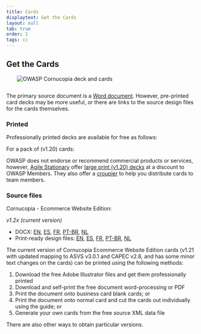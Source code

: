 ```yaml
---
title: Cards
displaytext: Get the Cards
layout: null
tab: true
order: 1
tags: cc
---
```


## Get the Cards

<img src="assets/images/Cornucopia-square-logo-350.jpg" alt="OWASP Cornucopia deck and cards" class="fa-pull-right" style="margin:0 0 1em 2em;">

The primary source document is a [Word document](https://github.com/OWASP/cornucopia/tree/master/output). However, pre-printed card decks may be more useful, or there are links to the source design files for the cards themselves.

### Printed

Professionally printed decks are available for free as follows:

For a pack of (v1.20) cards:
<!--  * [reach out](mailto:cornucopia@securedelivery.io?subject=Cornucopia) to [Secure Delivery](https://securedelivery.io); or
  * [contact](mailto:kcollier@equalexperts.com?subject=Cornucopia) the team at [Equal Experts](https://www.equalexperts.com/) for a deck -->

OWASP does not endorse or recommend commercial products or services, however, [Agile Stationary](https://agilestationery.co.uk/) offer [large print (v1.20) decks](https://agilestationery.co.uk/products/owasp-cornucopia-card-deck-ecommerce-website-edition) at a discount to OWASP Members. They also offer a [croupier](https://croupier.agilestationery.co.uk/) to help you distribute cards to team members.

### Source files

Cornucopia - Ecommerce Website Edition:

*v1.2x (current version)*
  * DOCX: [EN](https://github.com/OWASP/cornucopia/blob/master/output/owasp_cornucopia_ecommerce_cards_en_1.21_static.docx), [ES](https://github.com/OWASP/cornucopia/blob/master/output/owasp_cornucopia_ecommerce_cards_es_1.21_static.docx), [FR](https://github.com/OWASP/cornucopia/blob/master/output/owasp_cornucopia_ecommerce_cards_fr_1.21_static.docx), [PT-BR](https://github.com/OWASP/cornucopia/blob/master/output/owasp_cornucopia_ecommerce_cards_pt-br_1.21_static.docx), [NL](https://github.com/OWASP/cornucopia/blob/master/output/owasp_cornucopia_ecommerce_cards_nl_1.21_static.docx)
  * Print-ready design files: [EN](https://github.com/OWASP/cornucopia/blob/master/output/owasp_cornucopia_ecommerce_cards_en_1.21_static.idml), [ES](https://github.com/OWASP/cornucopia/blob/master/output/owasp_cornucopia_ecommerce_cards_es_1.21_static.docx), [FR](https://github.com/OWASP/cornucopia/blob/master/output/owasp_cornucopia_ecommerce_cards_fr_1.21_static.idml), [PT-BR](https://github.com/OWASP/cornucopia/blob/master/output/owasp_cornucopia_ecommerce_cards_pt-br_1.21_static.idml), [NL](https://github.com/OWASP/cornucopia/blob/master/output/owasp_cornucopia_ecommerce_cards_nl_1.21_static.idml)

The current version of Cornucopia Ecommerce Website Edition cards (v1.21 with updated mapping to ASVS v3.0.1 and CAPEC v2.8, and has some minor text changes on the cards) can be printed using the following methods:

1. Download the free Adobe Illustrator files and get them professionally printed
1. Download and self-print the free document word-processing or PDF
 1. Print the document onto business card blank cards; or
 1. Print the document onto normal card and cut the cards out individually using the guide; or
1. Generate your own cards from the free source XML data file

There are also other ways to obtain particular versions.



